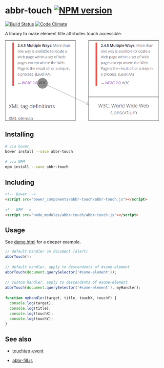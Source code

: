 # abbr-touch [![NPM version](http://img.shields.io/npm/v/abbr-touch.svg?style=flat)](https://www.npmjs.org/package/abbr-touch)

[![Build Status](http://img.shields.io/travis/Tyriar/abbr-touch.svg?style=flat)](https://travis-ci.org/Tyriar/abbr-touch)
[![Code Climate](http://img.shields.io/codeclimate/github/Tyriar/abbr-touch.svg?style=flat)](https://codeclimate.com/github/Tyriar/abbr-touch)

A library to make <abbr> element title attributes touch accessible.

[![Example usage: touching an <abbr> tag brings up a description](example.png)][1]


## Installing

```bash
# via bower
bower install --save abbr-touch

# via NPM
npm install --save abbr-touch
```


## Including

```html
<!-- Bower -->
<script src="bower_components/abbr-touch/abbr-touch.js"></script>

<!-- NPM -->
<script src="node_modules/abbr-touch/abbr-touch.js"></script>
```


## Usage

See [demo.html][2] for a deeper example.

```javascript
// default handler on document (alert)
abbrTouch();

// default handler, apply to descendants of #some-element
abbrTouch(document.querySelector('#some-element'));

// custom handler, apply to descendants of #some-element
abbrTouch(document.querySelector('#some-element'), myHandler);

function myHandler(target, title, touchX, touchY) {
  console.log(target);
  console.log(title);
  console.log(touchX);
  console.log(touchY);
}
```


## See also

- [touchtap-event][3]
- [abbr-fill.js][1]



  [1]: https://github.com/Tyriar/abbr-fill.js
  [2]: https://github.com/Tyriar/abbr-touch.js/blob/master/demo.html
  [3]: https://github.com/Tyriar/touchtap-event
